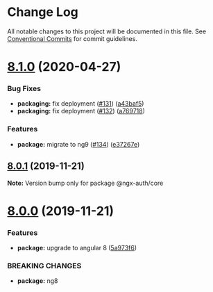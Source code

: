 # Change Log

All notable changes to this project will be documented in this file.
See [Conventional Commits](https://conventionalcommits.org) for commit guidelines.

# [8.1.0](https://github.com/fulls1z3/ngx-auth/compare/v8.0.1...v8.1.0) (2020-04-27)


### Bug Fixes

* **packaging:** fix deployment ([#131](https://github.com/fulls1z3/ngx-auth/issues/131)) ([a43baf5](https://github.com/fulls1z3/ngx-auth/commit/a43baf5f48edf7cc200d06c08fbae005ee17e0cd))
* **packaging:** fix deployment ([#132](https://github.com/fulls1z3/ngx-auth/issues/132)) ([a769718](https://github.com/fulls1z3/ngx-auth/commit/a769718c0a2ce3e0545a23aaa2a86ee4c6a0bc51))


### Features

* **package:** migrate to ng9 ([#134](https://github.com/fulls1z3/ngx-auth/issues/134)) ([e37267e](https://github.com/fulls1z3/ngx-auth/commit/e37267ef3128ef8bb6eea38941c671e1a6010e51))





## [8.0.1](https://github.com/fulls1z3/ngx-auth/compare/v8.0.0...v8.0.1) (2019-11-21)

**Note:** Version bump only for package @ngx-auth/core





# [8.0.0](https://github.com/fulls1z3/ngx-auth/compare/v6.0.0-rc.1...v8.0.0) (2019-11-21)


### Features

* **package:** upgrade to angular 8 ([5a973f6](https://github.com/fulls1z3/ngx-auth/commit/5a973f66e49aec265002f60b9cb6c39441d8884c))


### BREAKING CHANGES

* **package:** ng8
